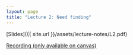 ```yaml
---
layout: page
title: "Lecture 2: Need finding"
---
```


[Slides]({{ site.url }}/assets/lecture-notes/L2.pdf)

[Recording (only available on canvas)](https://mit.hosted.panopto.com/Panopto/Pages/Sessions/List.aspx#folderID=%2275cccf46-ba1f-4370-b9f4-af03016dc921%22)